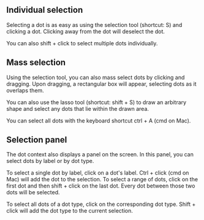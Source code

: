 ## Individual selection

Selecting a dot is as easy as using the selection tool <i class="icon-mouse-pointer"></i> (shortcut: S) and clicking a dot. Clicking away from the dot will deselect the dot.

You can also shift + click to select multiple dots individually.

## Mass selection

Using the selection tool, you can also mass select dots by clicking and dragging. Upon dragging, a rectangular box will appear, selecting dots as it overlaps them.

You can also use the lasso tool <i class="icon-lasso"></i> (shortcut: shift + S) to draw an arbitrary shape and select any dots that lie within the drawn area.

You can select all dots with the keyboard shortcut ctrl + A (cmd on Mac).

## Selection panel

The dot context also displays a panel on the screen. In this panel, you can select dots by label or by dot type.

To select a single dot by label, click on a dot's label. Ctrl + click (cmd on Mac) will add the dot to the selection. To select a range of dots, click on the first dot and then shift + click on the last dot. Every dot between those two dots will be selected.

To select all dots of a dot type, click on the corresponding dot type. Shift + click will add the dot type to the current selection.
